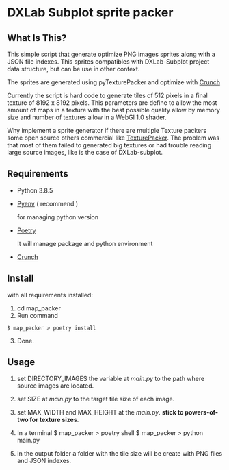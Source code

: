DXLab Subplot sprite packer
==============================

What Is This?
-------------

This simple script that generate optimize PNG images sprites along with a JSON file indexes. This sprites compatibles with DXLab-Subplot project data structure, but can be use in other context. 

The sprites are generated using pyTexturePacker and optimize with [Crunch](https://github.com/chrissimpkins/Crunch)

Currently the script is hard code to generate tiles of 512 pixels in a final texture of 8192 x 8192 pixels. This parameters are define to allow the most amount of maps in a texture with the best possible quality allow by memory size and number of textures allow in a WebGl 1.0 shader. 

Why implement a sprite generator if there are multiple Texture packers some open source others commercial like [TexturePacker](https://www.codeandweb.com/texturepacker). The problem was that most of them failed to generated big textures or had trouble reading large source images, like is the case of DXLab-subplot.

Requirements
---------------
- Python 3.8.5
- [Pyenv](https://github.com/pyenv/pyenv) ( recommend )

     for managing python version

- [Poetry](https://python-poetry.org/)

    It will manage package and python environment

- [Crunch](https://github.com/chrissimpkins/Crunch)

Install
---------------

with all requirements installed:

1. cd map_packer
2. Run command 
```
$ map_packer > poetry install 
```
3. Done.

Usage
---------------

1. set DIRECTORY_IMAGES the variable at *main.py*  to the path where source images are located.

2. set SIZE at *main.py* to the target tile size of each image.

3. set MAX_WIDTH and MAX_HEIGHT at the *main.py*. **stick to powers-of-two for texture sizes**.

4. In a terminal
$ map_packer > poetry shell
$ map_packer > python main.py

5. in the output folder a folder with the tile size will be create with PNG files and JSON indexes.




